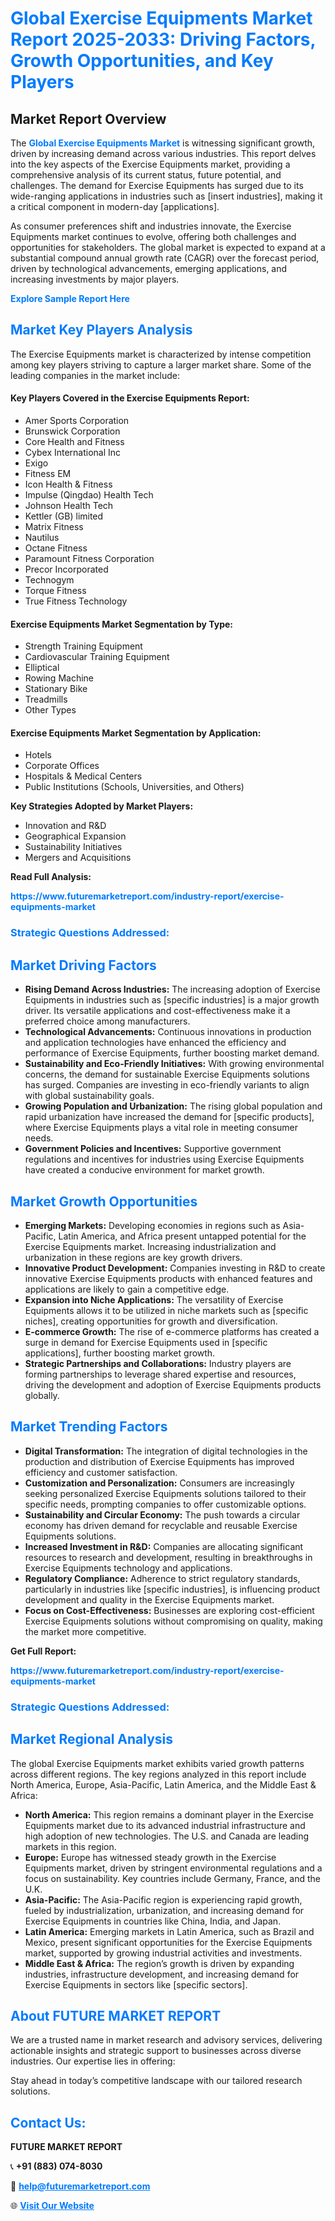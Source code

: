 <h1 style="color: #007BFF;">Global Exercise Equipments Market Report 2025-2033: Driving Factors, Growth Opportunities, and Key Players</h1>

<section id="overview">
<h2>Market Report Overview</h2>
<p>The <a href="https://www.futuremarketreport.com/industry-report/exercise-equipments-market" style="color: #007BFF; text-decoration: none;"><strong>Global Exercise Equipments Market</strong></a> is witnessing significant growth, driven by increasing demand across various industries. This report delves into the key aspects of the Exercise Equipments market, providing a comprehensive analysis of its current status, future potential, and challenges. The demand for Exercise Equipments has surged due to its wide-ranging applications in industries such as [insert industries], making it a critical component in modern-day [applications].</p>
<p>As consumer preferences shift and industries innovate, the Exercise Equipments market continues to evolve, offering both challenges and opportunities for stakeholders. The global market is expected to expand at a substantial compound annual growth rate (CAGR) over the forecast period, driven by technological advancements, emerging applications, and increasing investments by major players.</p>
</section>

<section id="overview">
<p><a href="https://www.futuremarketreport.com/request-sample/reportId=109021" style="color: #007BFF; text-decoration: none;"><strong>Explore Sample Report Here</strong></a></p>
</section>

<section id="key-players">
<h2 style="color: #007BFF;">Market Key Players Analysis</h2>
<p>The Exercise Equipments market is characterized by intense competition among key players striving to capture a larger market share. Some of the leading companies in the market include:</p>
<h4>Key Players Covered in the Exercise Equipments Report:</h4>
<ul><li>Amer Sports Corporation</li><li>Brunswick Corporation</li><li>Core Health and Fitness</li><li>Cybex International Inc</li><li>Exigo</li><li>Fitness EM</li><li>Icon Health &amp; Fitness</li><li>Impulse (Qingdao) Health Tech</li><li>Johnson Health Tech</li><li>Kettler (GB) limited</li><li>Matrix Fitness</li><li>Nautilus</li><li>Octane Fitness</li><li>Paramount Fitness Corporation</li><li>Precor Incorporated</li><li>Technogym</li><li>Torque Fitness</li><li>True Fitness Technology</li></ul>
<h4>Exercise Equipments Market Segmentation by Type:</h4>
<ul><li>Strength Training Equipment</li><li>Cardiovascular Training Equipment</li><li>Elliptical</li><li>Rowing Machine</li><li>Stationary Bike</li><li>Treadmills</li><li>Other Types</li></ul>

<h4>Exercise Equipments Market Segmentation by Application:</h4>
<ul><li>Hotels</li><li>Corporate Offices</li><li>Hospitals &amp; Medical Centers</li><li>Public Institutions (Schools, Universities, and Others)</li></ul>
<p><strong>Key Strategies Adopted by Market Players:</strong></p>
<ul>
<li>Innovation and R&D</li>
<li>Geographical Expansion</li>
<li>Sustainability Initiatives</li>
<li>Mergers and Acquisitions</li>
</ul>
</section>

<section>
<p><strong>Read Full Analysis: </strong></p><a href="https://www.futuremarketreport.com/industry-report/exercise-equipments-market" style="color: #007BFF; text-decoration: none;"><strong>https://www.futuremarketreport.com/industry-report/exercise-equipments-market</strong></a>
<h3 style="color: #007BFF;">Strategic Questions Addressed:</h3>
</section>

<section id="driving-factors">
<h2 style="color: #007BFF;">Market Driving Factors</h2>
<ul>
<li><strong>Rising Demand Across Industries:</strong> The increasing adoption of Exercise Equipments in industries such as [specific industries] is a major growth driver. Its versatile applications and cost-effectiveness make it a preferred choice among manufacturers.</li>
<li><strong>Technological Advancements:</strong> Continuous innovations in production and application technologies have enhanced the efficiency and performance of Exercise Equipments, further boosting market demand.</li>
<li><strong>Sustainability and Eco-Friendly Initiatives:</strong> With growing environmental concerns, the demand for sustainable Exercise Equipments solutions has surged. Companies are investing in eco-friendly variants to align with global sustainability goals.</li>
<li><strong>Growing Population and Urbanization:</strong> The rising global population and rapid urbanization have increased the demand for [specific products], where Exercise Equipments plays a vital role in meeting consumer needs.</li>
<li><strong>Government Policies and Incentives:</strong> Supportive government regulations and incentives for industries using Exercise Equipments have created a conducive environment for market growth.</li>
</ul>
</section>

<section id="growth-opportunities">
<h2 style="color: #007BFF;">Market Growth Opportunities</h2>
<ul>
<li><strong>Emerging Markets:</strong> Developing economies in regions such as Asia-Pacific, Latin America, and Africa present untapped potential for the Exercise Equipments market. Increasing industrialization and urbanization in these regions are key growth drivers.</li>
<li><strong>Innovative Product Development:</strong> Companies investing in R&D to create innovative Exercise Equipments products with enhanced features and applications are likely to gain a competitive edge.</li>
<li><strong>Expansion into Niche Applications:</strong> The versatility of Exercise Equipments allows it to be utilized in niche markets such as [specific niches], creating opportunities for growth and diversification.</li>
<li><strong>E-commerce Growth:</strong> The rise of e-commerce platforms has created a surge in demand for Exercise Equipments used in [specific applications], further boosting market growth.</li>
<li><strong>Strategic Partnerships and Collaborations:</strong> Industry players are forming partnerships to leverage shared expertise and resources, driving the development and adoption of Exercise Equipments products globally.</li>
</ul>
</section>

<section id="trending-factors">
<h2 style="color: #007BFF;">Market Trending Factors</h2>
<ul>
<li><strong>Digital Transformation:</strong> The integration of digital technologies in the production and distribution of Exercise Equipments has improved efficiency and customer satisfaction.</li>
<li><strong>Customization and Personalization:</strong> Consumers are increasingly seeking personalized Exercise Equipments solutions tailored to their specific needs, prompting companies to offer customizable options.</li>
<li><strong>Sustainability and Circular Economy:</strong> The push towards a circular economy has driven demand for recyclable and reusable Exercise Equipments solutions.</li>
<li><strong>Increased Investment in R&D:</strong> Companies are allocating significant resources to research and development, resulting in breakthroughs in Exercise Equipments technology and applications.</li>
<li><strong>Regulatory Compliance:</strong> Adherence to strict regulatory standards, particularly in industries like [specific industries], is influencing product development and quality in the Exercise Equipments market.</li>
<li><strong>Focus on Cost-Effectiveness:</strong> Businesses are exploring cost-efficient Exercise Equipments solutions without compromising on quality, making the market more competitive.</li>
</ul>
</section>

<section>
<p><strong>Get Full Report: </strong></p><a href="https://www.futuremarketreport.com/industry-report/exercise-equipments-market" style="color: #007BFF; text-decoration: none;"><strong>https://www.futuremarketreport.com/industry-report/exercise-equipments-market</strong></a>
<h3 style="color: #007BFF;">Strategic Questions Addressed:</h3>
</section>


<section id="regional-analysis">
<h2 style="color: #007BFF;">Market Regional Analysis</h2>
<p>The global Exercise Equipments market exhibits varied growth patterns across different regions. The key regions analyzed in this report include North America, Europe, Asia-Pacific, Latin America, and the Middle East & Africa:</p>
<ul>
<li><strong>North America:</strong> This region remains a dominant player in the Exercise Equipments market due to its advanced industrial infrastructure and high adoption of new technologies. The U.S. and Canada are leading markets in this region.</li>
<li><strong>Europe:</strong> Europe has witnessed steady growth in the Exercise Equipments market, driven by stringent environmental regulations and a focus on sustainability. Key countries include Germany, France, and the U.K.</li>
<li><strong>Asia-Pacific:</strong> The Asia-Pacific region is experiencing rapid growth, fueled by industrialization, urbanization, and increasing demand for Exercise Equipments in countries like China, India, and Japan.</li>
<li><strong>Latin America:</strong> Emerging markets in Latin America, such as Brazil and Mexico, present significant opportunities for the Exercise Equipments market, supported by growing industrial activities and investments.</li>
<li><strong>Middle East & Africa:</strong> The region’s growth is driven by expanding industries, infrastructure development, and increasing demand for Exercise Equipments in sectors like [specific sectors].</li>
</ul>
</section>

<footer>
<h2 style="color: #007BFF;">About FUTURE MARKET REPORT</h2>
<p>We are a trusted name in market research and advisory services, delivering actionable insights and strategic support to businesses across diverse industries. Our expertise lies in offering:</p>

<p>Stay ahead in today’s competitive landscape with our tailored research solutions.</p>

<h2 style="color: #007BFF;">Contact Us:</h2>
<p><strong>FUTURE MARKET REPORT</strong></p>
<p>📞 <strong>+91 (883) 074-8030</strong></p>
<p>📧 <strong><a href="mailto:help@futuremarketreport.com" style="color: #007BFF;">help@futuremarketreport.com</a></strong></p>
<p>🌐 <strong><a href="https://www.futuremarketreport.com/" style="color: #007BFF;">Visit Our Website</a></strong></p>
</footer>